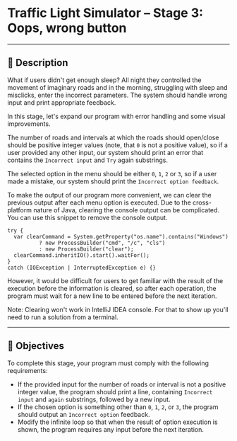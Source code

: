 # Traffic Light Simulator – Stage 3: Oops, wrong button

---

## 🧠 Description

What if users didn't get enough sleep? All night they controlled the movement of imaginary roads and in the morning, struggling with sleep and misclicks, enter the incorrect parameters. The system should handle wrong input and print appropriate feedback.

In this stage, let's expand our program with error handling and some visual improvements.

The number of roads and intervals at which the roads should open/close should be positive integer values (note, that `0` is not a positive value), so if a user provided any other input, our system should print an error that contains the `Incorrect input` and `Try` again substrings.

The selected option in the menu should be either `0`, `1`, `2` or `3`, so if a user made a mistake, our system should print the `Incorrect option feedback`.

To make the output of our program more convenient, we can clear the previous output after each menu option is executed. Due to the cross-platform nature of Java, clearing the console output can be complicated. You can use this snippet to remove the console output.

```text
try {
  var clearCommand = System.getProperty("os.name").contains("Windows")
          ? new ProcessBuilder("cmd", "/c", "cls")
          : new ProcessBuilder("clear");
  clearCommand.inheritIO().start().waitFor();
}
catch (IOException | InterruptedException e) {}
```

However, it would be difficult for users to get familiar with the result of the execution before the information is cleared, so after each operation, the program must wait for a new line to be entered before the next iteration.

Note: Clearing won't work in IntelliJ IDEA console. For that to show up you'll need to run a solution from a terminal.

---

## 🎯 Objectives

To complete this stage, your program must comply with the following requirements:

- If the provided input for the number of roads or interval is not a positive integer value, the program should print a line, containing `Incorrect input` and `again` substrings, followed by a new input.
- If the chosen option is something other than `0`, `1`, `2`, or `3`, the program should output an `Incorrect option` feedback.
- Modify the infinite loop so that when the result of option execution is shown, the program requires any input before the next iteration.

